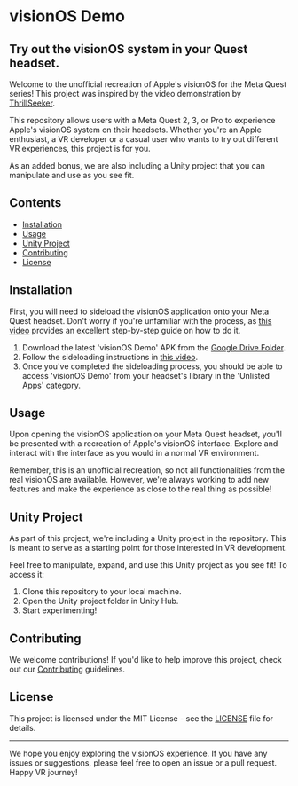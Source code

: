 # visionOS Demo
## Try out the visionOS system in your Quest headset.

Welcome to the unofficial recreation of Apple's visionOS for the Meta Quest series! This project was inspired by the video demonstration by [ThrillSeeker](https://youtu.be/rjyUuLR8zoo).

This repository allows users with a Meta Quest 2, 3, or Pro to experience Apple's visionOS system on their headsets. Whether you're an Apple enthusiast, a VR developer or a casual user who wants to try out different VR experiences, this project is for you.

As an added bonus, we are also including a Unity project that you can manipulate and use as you see fit.

## Contents

- [Installation](#installation)
- [Usage](#usage)
- [Unity Project](#unity-project)
- [Contributing](#contributing)
- [License](#license)

## Installation

First, you will need to sideload the visionOS application onto your Meta Quest headset. Don't worry if you're unfamiliar with the process, as [this video](https://youtu.be/RoIXxIfRNTw) provides an excellent step-by-step guide on how to do it.

1. Download the latest 'visionOS Demo' APK from the [Google Drive Folder](https://drive.google.com/drive/folders/1hHDEBEsZ8gF5fPT-k_fPLhHiofy19dpN?usp=sharing).
2. Follow the sideloading instructions in [this video](https://youtu.be/RoIXxIfRNTw).
3. Once you've completed the sideloading process, you should be able to access 'visionOS Demo' from your headset's library in the 'Unlisted Apps' category.

## Usage

Upon opening the visionOS application on your Meta Quest headset, you'll be presented with a recreation of Apple's visionOS interface. Explore and interact with the interface as you would in a normal VR environment.

Remember, this is an unofficial recreation, so not all functionalities from the real visionOS are available. However, we're always working to add new features and make the experience as close to the real thing as possible!

## Unity Project

As part of this project, we're including a Unity project in the repository. This is meant to serve as a starting point for those interested in VR development.

Feel free to manipulate, expand, and use this Unity project as you see fit! To access it:

1. Clone this repository to your local machine.
2. Open the Unity project folder in Unity Hub.
3. Start experimenting!

## Contributing

We welcome contributions! If you'd like to help improve this project, check out our [Contributing](https://github.com/JustinPBarnett/visionOS-Demo/blob/development/CONTRIBUTING.md) guidelines.

## License

This project is licensed under the MIT License - see the [LICENSE](https://github.com/JustinPBarnett/visionOS-Demo/blob/development/LICENSE) file for details.

---
We hope you enjoy exploring the visionOS experience. If you have any issues or suggestions, please feel free to open an issue or a pull request. Happy VR journey!